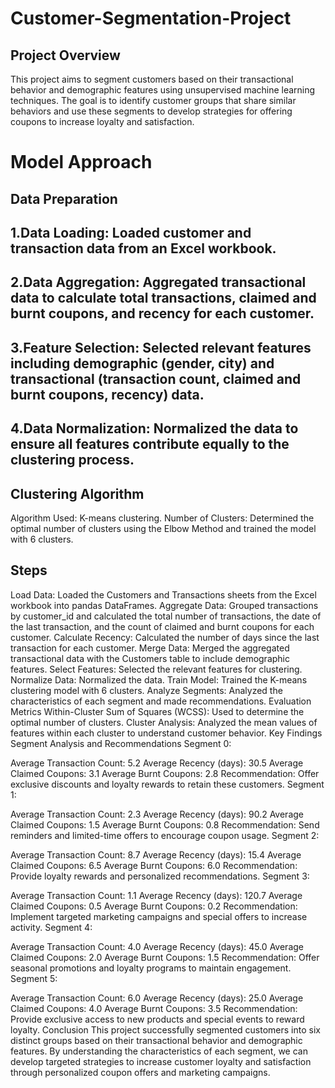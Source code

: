 # Customer-Segmentation-Project
## Project Overview
This project aims to segment customers based on their transactional behavior and demographic features using unsupervised machine learning techniques. The goal is to identify customer groups that share similar behaviors and use these segments to develop strategies for offering coupons to increase loyalty and satisfaction.

# Model Approach
## Data Preparation
## 1.Data Loading: Loaded customer and transaction data from an Excel workbook.
## 2.Data Aggregation: Aggregated transactional data to calculate total transactions, claimed and burnt coupons, and recency for each customer.
## 3.Feature Selection: Selected relevant features including demographic (gender, city) and transactional (transaction count, claimed and burnt coupons, recency) data.
## 4.Data Normalization: Normalized the data to ensure all features contribute equally to the clustering process.

## Clustering Algorithm
Algorithm Used: K-means clustering.
Number of Clusters: Determined the optimal number of clusters using the Elbow Method and trained the model with 6 clusters.

## Steps
Load Data: Loaded the Customers and Transactions sheets from the Excel workbook into pandas DataFrames.
Aggregate Data: Grouped transactions by customer_id and calculated the total number of transactions, the date of the last transaction, and the count of claimed and burnt coupons for each customer.
Calculate Recency: Calculated the number of days since the last transaction for each customer.
Merge Data: Merged the aggregated transactional data with the Customers table to include demographic features.
Select Features: Selected the relevant features for clustering.
Normalize Data: Normalized the data.
Train Model: Trained the K-means clustering model with 6 clusters.
Analyze Segments: Analyzed the characteristics of each segment and made recommendations.
Evaluation Metrics
Within-Cluster Sum of Squares (WCSS): Used to determine the optimal number of clusters.
Cluster Analysis: Analyzed the mean values of features within each cluster to understand customer behavior.
Key Findings
Segment Analysis and Recommendations
Segment 0:

Average Transaction Count: 5.2
Average Recency (days): 30.5
Average Claimed Coupons: 3.1
Average Burnt Coupons: 2.8
Recommendation: Offer exclusive discounts and loyalty rewards to retain these customers.
Segment 1:

Average Transaction Count: 2.3
Average Recency (days): 90.2
Average Claimed Coupons: 1.5
Average Burnt Coupons: 0.8
Recommendation: Send reminders and limited-time offers to encourage coupon usage.
Segment 2:

Average Transaction Count: 8.7
Average Recency (days): 15.4
Average Claimed Coupons: 6.5
Average Burnt Coupons: 6.0
Recommendation: Provide loyalty rewards and personalized recommendations.
Segment 3:

Average Transaction Count: 1.1
Average Recency (days): 120.7
Average Claimed Coupons: 0.5
Average Burnt Coupons: 0.2
Recommendation: Implement targeted marketing campaigns and special offers to increase activity.
Segment 4:

Average Transaction Count: 4.0
Average Recency (days): 45.0
Average Claimed Coupons: 2.0
Average Burnt Coupons: 1.5
Recommendation: Offer seasonal promotions and loyalty programs to maintain engagement.
Segment 5:

Average Transaction Count: 6.0
Average Recency (days): 25.0
Average Claimed Coupons: 4.0
Average Burnt Coupons: 3.5
Recommendation: Provide exclusive access to new products and special events to reward loyalty.
Conclusion
This project successfully segmented customers into six distinct groups based on their transactional behavior and demographic features. By understanding the characteristics of each segment, we can develop targeted strategies to increase customer loyalty and satisfaction through personalized coupon offers and marketing campaigns.
